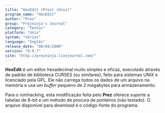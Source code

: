 ```yaml
---
title: "HexEdit (Prez) (Unix)"
program_name: "HexEdit"
author: "Prez"
group: "Prezninja's Journal"
category: "Textos"
platform: "Unix"
system: "Vários"
language: "Inglês"
release_date: "08/04/2000"
version: "0.9.7"
site: "http://prezninja.livejournal.com/"
---
```

<b>HexEdit</b> é um editor hexadecimal muito simples e eficaz, executado através de padrão de biblioteca CURSES (ou similares), feito para sistemas UNIX e licenciado pela GPL. Ele não carrega todos os dados de um arquivo na memória e usa um <i>buffer</i> pequeno de 2 megabytes para armazenamento.

Para o romhacking, esta modificação feita pelo <b>Prez</b> oferece suporte a tabelas de 8-bit e um método de procura de ponteiros (não testado). O arquivo disponível para <i>download</i> é o código-fonte do programa.
